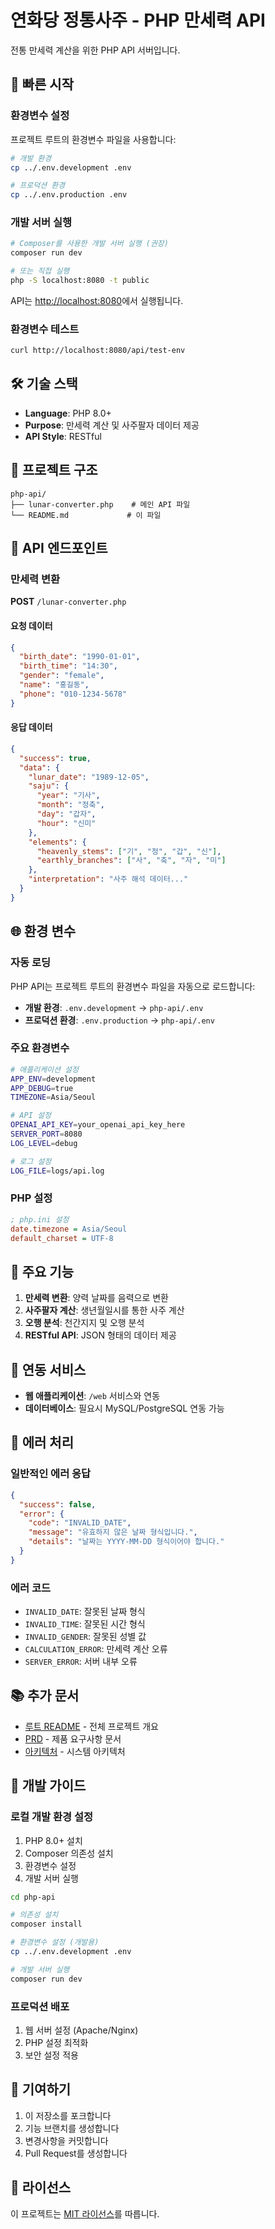 # 연화당 정통사주 - PHP 만세력 API

전통 만세력 계산을 위한 PHP API 서버입니다.

## 🚀 빠른 시작

### 환경변수 설정

프로젝트 루트의 환경변수 파일을 사용합니다:

```bash
# 개발 환경
cp ../.env.development .env

# 프로덕션 환경  
cp ../.env.production .env
```

### 개발 서버 실행

```bash
# Composer를 사용한 개발 서버 실행 (권장)
composer run dev

# 또는 직접 실행
php -S localhost:8080 -t public
```

API는 [http://localhost:8080](http://localhost:8080)에서 실행됩니다.

### 환경변수 테스트

```bash
curl http://localhost:8080/api/test-env
```

## 🛠️ 기술 스택

- **Language**: PHP 8.0+
- **Purpose**: 만세력 계산 및 사주팔자 데이터 제공
- **API Style**: RESTful

## 📁 프로젝트 구조

```
php-api/
├── lunar-converter.php    # 메인 API 파일
└── README.md             # 이 파일
```

## 🔧 API 엔드포인트

### 만세력 변환

**POST** `/lunar-converter.php`

#### 요청 데이터
```json
{
  "birth_date": "1990-01-01",
  "birth_time": "14:30",
  "gender": "female",
  "name": "홍길동",
  "phone": "010-1234-5678"
}
```

#### 응답 데이터
```json
{
  "success": true,
  "data": {
    "lunar_date": "1989-12-05",
    "saju": {
      "year": "기사",
      "month": "정축",
      "day": "갑자",
      "hour": "신미"
    },
    "elements": {
      "heavenly_stems": ["기", "정", "갑", "신"],
      "earthly_branches": ["사", "축", "자", "미"]
    },
    "interpretation": "사주 해석 데이터..."
  }
}
```

## 🌐 환경 변수

### 자동 로딩

PHP API는 프로젝트 루트의 환경변수 파일을 자동으로 로드합니다:

- **개발 환경**: `.env.development` → `php-api/.env`
- **프로덕션 환경**: `.env.production` → `php-api/.env`

### 주요 환경변수

```bash
# 애플리케이션 설정
APP_ENV=development
APP_DEBUG=true
TIMEZONE=Asia/Seoul

# API 설정
OPENAI_API_KEY=your_openai_api_key_here
SERVER_PORT=8080
LOG_LEVEL=debug

# 로그 설정
LOG_FILE=logs/api.log
```

### PHP 설정

```ini
; php.ini 설정
date.timezone = Asia/Seoul
default_charset = UTF-8
```

## 📱 주요 기능

1. **만세력 변환**: 양력 날짜를 음력으로 변환
2. **사주팔자 계산**: 생년월일시를 통한 사주 계산
3. **오행 분석**: 천간지지 및 오행 분석
4. **RESTful API**: JSON 형태의 데이터 제공

## 🔗 연동 서비스

- **웹 애플리케이션**: `/web` 서비스와 연동
- **데이터베이스**: 필요시 MySQL/PostgreSQL 연동 가능

## 🚦 에러 처리

### 일반적인 에러 응답

```json
{
  "success": false,
  "error": {
    "code": "INVALID_DATE",
    "message": "유효하지 않은 날짜 형식입니다.",
    "details": "날짜는 YYYY-MM-DD 형식이어야 합니다."
  }
}
```

### 에러 코드

- `INVALID_DATE`: 잘못된 날짜 형식
- `INVALID_TIME`: 잘못된 시간 형식
- `INVALID_GENDER`: 잘못된 성별 값
- `CALCULATION_ERROR`: 만세력 계산 오류
- `SERVER_ERROR`: 서버 내부 오류

## 📚 추가 문서

- [루트 README](../README.md) - 전체 프로젝트 개요
- [PRD](../vooster-docs/prd.md) - 제품 요구사항 문서
- [아키텍처](../vooster-docs/architecture.md) - 시스템 아키텍처

## 🔧 개발 가이드

### 로컬 개발 환경 설정

1. PHP 8.0+ 설치
2. Composer 의존성 설치
3. 환경변수 설정
4. 개발 서버 실행

```bash
cd php-api

# 의존성 설치
composer install

# 환경변수 설정 (개발용)
cp ../.env.development .env

# 개발 서버 실행
composer run dev
```

### 프로덕션 배포

1. 웹 서버 설정 (Apache/Nginx)
2. PHP 설정 최적화
3. 보안 설정 적용

## 🤝 기여하기

1. 이 저장소를 포크합니다
2. 기능 브랜치를 생성합니다
3. 변경사항을 커밋합니다
4. Pull Request를 생성합니다

## 📄 라이선스

이 프로젝트는 [MIT 라이선스](../LICENSE)를 따릅니다.
